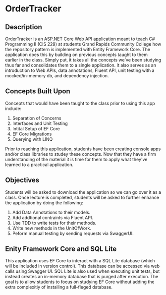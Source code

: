 # OrderTracker

## Description
OrderTracker is an ASP.NET Core Web API application meant to teach C# Programming II (CIS 229) at students Grand Rapids Community College how the repository pattern is implemented with Entity Framework Core.  The application does this by building on previous concepts taught to them earlier in the class.  Simply put, it takes all the concepts we've been studying thus far and consolidates them to a single application.  It also serves as an introduction to Web APIs, data annotations, Fluent API, unit testing with a mocked/in-memory db, and dependency injection.

## Concepts Built Upon
Concepts that would have been taught to the class prior to using this app include:

1. Separation of Concerns
1. Interfaces and Unit Testing
1. Intital Setup of EF Core
1. EF Core Migrations
1. Querying with LINQ

Prior to reaching this application, students have been creating console apps and/or class libraries to studey these concepts.  Now that they have a firm understanding of the material it is time for them to apply what they've learned to a practical application.

## Objectives
Students will be asked to download the application so we can go over it as a class.  Once lecture is completed, students will be asked to further enhance the application by doing the following:
1. Add Data Annotations to their models.
1. Add addtional contraints via Fluent API.
1. Use TDD to write tests for their methods.
1. Write new methods in the UnitOfWork.
1. Peform manual testing by sending requests via SwaggerUI.

## Enity Framework Core and SQL Lite
This application uses EF Core to interact with a SQL Lite database (which will be included in version control).  This database can be accessed via web calls using Swagger UI.  SQL Lite is also used when executing unit tests, but instead creates an in-memory database that is purged after execution.  The goal is to allow students to focus on studying EF Core without adding the extra complexitiy of installing a full-fleged database.  